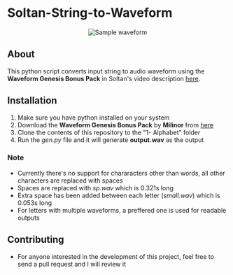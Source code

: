 # Soltan-String-to-Waveform
<p align="center">
  <img src="https://user-images.githubusercontent.com/114600095/219721358-4e4267b2-dc8d-4d02-b344-f77e4171af9c.png" alt="Sample waveform"/>
</p>

## About
This python script converts input string to audio waveform using the **Waveform Genesis Bonus Pack** in Soltan's video description [here](https://www.youtube.com/watch?v=DKiDNV12cCU).

## Installation

1. Make sure you have python installed on your system
2. Download the **Waveform Genesis Bonus Pack** by **Milinor** from [here](https://www.toneden.io/soltan-2/post/download-waveform-genesis-bonus-package-by-milinor)
3. Clone the contents of this repository to the "1- Alphabet" folder
4. Run the _gen.py_ file and it will generate **output.wav** as the output

### Note
- Currently there's no support for chararacters other than words, all other characters are replaced with spaces
- Spaces are replaced with _sp.wav_ which is 0.321s long
- Extra space has been added between each letter (_small.wav_) which is 0.053s long
- For letters with multiple waveforms, a preffered one is used for readable outputs

## Contributing
- For anyone interested in the development of this project, feel free to send a pull request and I will review it
